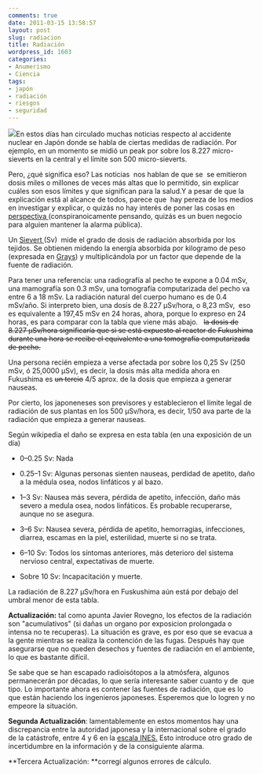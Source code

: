 ```yaml
---
comments: true
date: 2011-03-15 13:58:57
layout: post
slug: radiacion
title: Radiación
wordpress_id: 1603
categories:
- Anumerismo
- Ciencia
tags:
- japón
- radiación
- riesgos
- seguridad
---
```




[![](http://www.lnds.net/blog/wp-content/uploads/2011/03/150px-Radioactive.svg_.png)](http://www.lnds.net/blog/wp-content/uploads/2011/03/150px-Radioactive.svg_.png)En estos días han circulado muchas noticias respecto al accidente nuclear en Japón donde se habla de ciertas medidas de radiación. Por ejemplo, en un momento se midió un peak por sobre los 8.227 micro-sieverts en la central y el límite son 500 micro-sieverts.

Pero, ¿qué significa eso? Las noticias  nos hablan de que se  se emitieron dosis miles o millones de veces más altas que lo permitido, sin explicar cuáles son esos límites y que significan para la salud.Y a pesar de que la explicación está al alcance de todos, parece que  hay pereza de los medios en investigar y explicar, o quizás no hay interés de poner las cosas en [perspectiva ](http://www.lnds.net/blog/2011/01/perspectiva.html) (conspiranoicamente pensando, quizás es un buen negocio para alguien mantener la alarma pública).

Un [Sievert ](http://en.wikipedia.org/wiki/Sievert)(Sv)  mide el grado de dosis de radiación absorbida por los tejidos. Se obtienen midendo la energía absorbida por kilogramo de peso (expresada en [Grays](http://en.wikipedia.org/wiki/Gray_(unit))) y multiplicándola por un factor que depende de la fuente de radiación.

Para tener una referencia: una radiografía al pecho te expone a 0.04 mSv, una mamografía son 0.3 mSv, una tomografía computarizada del pecho va entre 6 a 18 mSv. La radiación natural del cuerpo humano es de 0.4 mSv/año.
Si interpreto bien, una dosis de 8.227 µSv/hora, o 8,23 mSv,  eso es equivalente a 197,45 mSv en 24 horas, ahora, porque lo expreso en 24 horas, es para comparar con la tabla que viene más abajo.   <del>la dosis de 8.227 µSv/hora significaría que si se está expuesto al reactor de Fukushima durante una hora se recibe el equivalente a una tomografía computarizada de pecho.</del>

Una persona recién empieza a verse afectada por sobre los 0,25 Sv (250 mSv, ó 25,0000 µSv), es decir, la dosis más alta medida ahora en Fukushima es <del>un tercio</del> 4/5 aprox. de la dosis que empieza a generar nauseas.

Por cierto, los japoneneses son previsores y establecieron el límite legal de radiación de sus plantas en los 500 µSv/hora, es decir, 1/50 ava parte de la radiación que empieza a generar nauseas.

Según wikipedia el daño se expresa en esta tabla (en una exposición de un día)



	
  * 0–0.25 Sv: Nada

	
  * 0.25–1 Sv: Algunas personas sienten nauseas, perdidad de apetito, daño a la médula osea, nodos linfáticos y al bazo.

	
  * 1–3 Sv: Nausea más severa, pérdida de apetito, infección, daño más severo a medula osea, nodos linfáticos. Es probable recuperarse, aunque no se asegura.

	
  * 3–6 Sv: Nausea severa, pérdida de apetito, hemorragias, infecciones, diarrea, escamas en la piel, esterilidad, muerte si no se trata.

	
  * 6–10 Sv: Todos los síntomas anteriores, más deterioro del sistema nervioso central, expectativas de muerte.

	
  * Sobre 10 Sv: Incapacitación y muerte.


La radiación de 8.227 µSv/hora en Fuskushima aún está por debajo del umbral menor de esta tabla.

**Actualización:** tal como apunta Javier Rovegno, los efectos de la radiación son "acumulativos" (si dañas un organo por exposicion prolongada o intensa no te recuperas). La situación es grave, es por eso que se evacua a la gente mientras se realiza la contención de las fugas. Después hay que asegurarse que no queden desechos y fuentes de radiación en el ambiente, lo que es bastante difícil.

Se sabe que se han escapado radioisótopos a la atmósfera, algunos permanecerán por décadas, lo que sería interesante saber cuanto y de  que tipo. Lo importante ahora es contener las fuentes de radiación, que es lo que están haciendo los ingenieros japoneses. Esperemos que lo logren y no empeore la situación.

**Segunda Actualización**: lamentablemente en estos momentos hay una discrepancia entre la autoridad japonesa y la internacional sobre el grado de la catástrofe, entre 4 y 6 en la [escala INES.](http://es.wikipedia.org/wiki/Escala_Internacional_de_Accidentes_Nucleares) Esto introduce otro grado de incertidumbre en la información y de la consiguiente alarma.

**Tercera Actualización: **corregí algunos errores de cálculo.
